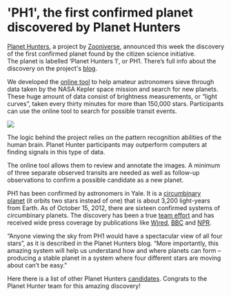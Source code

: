 <!--
slug: ph1-the-first-confirmed-planet-discovered-by
date: Tue Oct 16 2012 11:20:00 GMT+0100 (BST)
tags: planethunters, citizen science, zooniverse
title: 'PH1', the first confirmed planet discovered by Planet Hunters
id: 33701908803
link: http://blog.vizzuality.com/post/33701908803/ph1-the-first-confirmed-planet-discovered-by
raw: {"blog_name":"vizzuality","id":33701908803,"post_url":"http://blog.vizzuality.com/post/33701908803/ph1-the-first-confirmed-planet-discovered-by","slug":"ph1-the-first-confirmed-planet-discovered-by","type":"text","date":"2012-10-16 10:20:00 GMT","timestamp":1350382800,"state":"published","format":"html","reblog_key":"6Ijy9QyW","tags":["planethunters","citizen science","zooniverse"],"short_url":"http://tmblr.co/ZQVgQyVOob53","highlighted":[],"note_count":0,"title":"'PH1', the first confirmed planet discovered by Planet Hunters","body":"<p><a href=\"http://www.planethunters.org/\">Planet Hunters</a>, a project by <a href=\"https://www.zooniverse.org/\">Zooniverse</a>, announced this week the discovery of the first confirmed planet found by the citizen science initiative. The planet is labelled ‘Planet Hunters 1′, or PH1. There&rsquo;s full info about the discovery on the project's <a href=\"http://blog.planethunters.org/\">blog</a>.  </p>\n<p>We developed the <a href=\"http://vizzuality.com/projects/planethunters\">online tool</a> to help amateur astronomers sieve through data taken by the NASA Kepler space mission and search for new planets. These huge amount of data consist of brightness measurements, or &ldquo;light curves&rdquo;, taken every thirty minutes for more than 150,000 stars. Participants can use the online tool to search for possible transit events. </p>\n<p><a href=\"http://www.planethunters.org/\"><img src=\"http://cartodb.s3.amazonaws.com/tumblr/posts/screen_ph.png\"/></a></p>\n<p>The logic behind the project relies on the pattern recognition abilities of the human brain. Planet Hunter participants may outperform computers at finding signals in this type of data. </p>\n<p>The online tool allows them to review and annotate the images. A minimum of three separate observed transits are needed as well as follow-up observations to confirm a possible candidate as a new planet.</p>\n<p>PH1 has been confirmed by astronomers in Yale. It is a <a href=\"http://en.wikipedia.org/wiki/Circumbinary_planet\">circumbinary planet</a> (it orbits two stars instead of one) that is about 3,200 light-years from Earth. As of October 15, 2012, there are sixteen confirmed systems of circumbinary planets. The discovery has been a true <a href=\"http://blog.planethunters.org/2012/10/15/planet-hunterss-first-circumbinary-planet-a-true-team-effort/\">team effort</a> and has received wide press coverage by publications like <a href=\"http://www.wired.com/wiredscience/2012/10/planet-hunters-four-star/\">Wired</a>, <a href=\"http://www.bbc.co.uk/news/science-environment-19950923\">BBC</a> and <a href=\"http://www.npr.org/blogs/thetwo-way/2012/10/15/162952704/citizen-scientists-discover-a-strange-planet-in-four-star-system\">NPR</a>. </p>\n<p>&ldquo;Anyone viewing the sky from PH1 would have a spectacular view of all four stars&rdquo;, as it is described in the Planet Hunters blog. &ldquo;More importantly, this amazing system will help us understand how and where planets can form &ndash;producing a stable planet in a system where four different stars are moving about can’t be easy.&quot; </p>\n<p>Here there is a list of other Planet Hunters <a href=\"http://www.planethunters.org/candidates\">candidates</a>. Congrats to the Planet Hunter team for this amazing discovery! </p>","reblog":{"tree_html":"","comment":"<p><a href=\"http://www.planethunters.org/\">Planet Hunters</a>, a project by <a href=\"https://www.zooniverse.org/\">Zooniverse</a>, announced this week the discovery of the first confirmed planet found by the citizen science initiative. The&nbsp;planet is labelled &lsquo;Planet Hunters 1&prime;, or PH1. There&rsquo;s full info about the discovery on the project's&nbsp;<a href=\"http://blog.planethunters.org/\">blog</a>. &nbsp;</p>\n<p>We developed the <a href=\"http://vizzuality.com/projects/planethunters\">online tool</a> to help amateur astronomers sieve through data taken by the NASA Kepler space mission and search for new planets. These huge amount of data consist of brightness measurements, or &ldquo;light curves&rdquo;, taken every thirty minutes for more than 150,000 stars. Participants can use the online tool to search for possible transit events.&nbsp;</p>\n<p><a href=\"http://www.planethunters.org/\"><img src=\"http://cartodb.s3.amazonaws.com/tumblr/posts/screen_ph.png\"></a></p>\n<p>The logic behind the project relies on the pattern recognition abilities of the human brain. Planet Hunter participants may outperform computers at finding signals in this type of data.&nbsp;</p>\n<p>The online tool allows them to review and annotate the images. A minimum of three separate observed transits are needed as well as follow-up observations to confirm a possible candidate as a new planet.</p>\n<p>PH1 has been confirmed by astronomers in Yale. It is a <a href=\"http://en.wikipedia.org/wiki/Circumbinary_planet\">circumbinary planet</a>&nbsp;(it orbits two stars instead of one) that is about 3,200 light-years from Earth. As of October 15, 2012, there are sixteen confirmed systems of circumbinary planets.&nbsp;The discovery has been a true&nbsp;<a href=\"http://blog.planethunters.org/2012/10/15/planet-hunterss-first-circumbinary-planet-a-true-team-effort/\">team effort</a>&nbsp;and has received wide press coverage by publications like <a href=\"http://www.wired.com/wiredscience/2012/10/planet-hunters-four-star/\">Wired</a>, <a href=\"http://www.bbc.co.uk/news/science-environment-19950923\">BBC</a> and <a href=\"http://www.npr.org/blogs/thetwo-way/2012/10/15/162952704/citizen-scientists-discover-a-strange-planet-in-four-star-system\">NPR</a>.&nbsp;</p>\n<p>&ldquo;Anyone viewing the sky from PH1 would have a spectacular view of all four stars&rdquo;, as it is described in the&nbsp;Planet Hunters blog. &ldquo;More importantly, this amazing system will help us understand how and where planets can form &ndash;producing a stable planet in a system where four different stars are moving about can&rsquo;t be easy.\"&nbsp;</p>\n<p>Here there is a list of other Planet Hunters <a href=\"http://www.planethunters.org/candidates\">candidates</a>.&nbsp;Congrats to the Planet Hunter team for this amazing discovery!&nbsp;</p>"},"trail":[{"blog":{"name":"vizzuality","theme":{"avatar_shape":"square","background_color":"#FAFAFA","body_font":"Helvetica Neue","header_bounds":"","header_image":"http://assets.tumblr.com/images/default_header/optica_pattern_09.png?_v=abe6f565397f54e880c2b76e6fc2022e","header_image_focused":"http://assets.tumblr.com/images/default_header/optica_pattern_09_focused_v3.png?_v=abe6f565397f54e880c2b76e6fc2022e","header_image_scaled":"http://assets.tumblr.com/images/default_header/optica_pattern_09_focused_v3.png?_v=abe6f565397f54e880c2b76e6fc2022e","header_stretch":true,"link_color":"#529ECC","show_avatar":true,"show_description":true,"show_header_image":true,"show_title":true,"title_color":"#444444","title_font":"Gibson","title_font_weight":"bold"}},"post":{"id":"33701908803"},"content":"<p><a href=\"http://www.planethunters.org/\">Planet Hunters</a>, a project by <a href=\"https://www.zooniverse.org/\">Zooniverse</a>, announced this week the discovery of the first confirmed planet found by the citizen science initiative. The planet is labelled ‘Planet Hunters 1′, or PH1. There’s full info about the discovery on the project's <a href=\"http://blog.planethunters.org/\">blog</a>.  </p>\n<p>We developed the <a href=\"http://vizzuality.com/projects/planethunters\">online tool</a> to help amateur astronomers sieve through data taken by the NASA Kepler space mission and search for new planets. These huge amount of data consist of brightness measurements, or “light curves”, taken every thirty minutes for more than 150,000 stars. Participants can use the online tool to search for possible transit events. </p>\n<p><a href=\"http://www.planethunters.org/\"><img src=\"http://cartodb.s3.amazonaws.com/tumblr/posts/screen_ph.png\"></a></p>\n<p>The logic behind the project relies on the pattern recognition abilities of the human brain. Planet Hunter participants may outperform computers at finding signals in this type of data. </p>\n<p>The online tool allows them to review and annotate the images. A minimum of three separate observed transits are needed as well as follow-up observations to confirm a possible candidate as a new planet.</p>\n<p>PH1 has been confirmed by astronomers in Yale. It is a <a href=\"http://en.wikipedia.org/wiki/Circumbinary_planet\">circumbinary planet</a> (it orbits two stars instead of one) that is about 3,200 light-years from Earth. As of October 15, 2012, there are sixteen confirmed systems of circumbinary planets. The discovery has been a true <a href=\"http://blog.planethunters.org/2012/10/15/planet-hunterss-first-circumbinary-planet-a-true-team-effort/\">team effort</a> and has received wide press coverage by publications like <a href=\"http://www.wired.com/wiredscience/2012/10/planet-hunters-four-star/\">Wired</a>, <a href=\"http://www.bbc.co.uk/news/science-environment-19950923\">BBC</a> and <a href=\"http://www.npr.org/blogs/thetwo-way/2012/10/15/162952704/citizen-scientists-discover-a-strange-planet-in-four-star-system\">NPR</a>. </p>\n<p>“Anyone viewing the sky from PH1 would have a spectacular view of all four stars”, as it is described in the Planet Hunters blog. “More importantly, this amazing system will help us understand how and where planets can form –producing a stable planet in a system where four different stars are moving about can’t be easy.\" </p>\n<p>Here there is a list of other Planet Hunters <a href=\"http://www.planethunters.org/candidates\">candidates</a>. Congrats to the Planet Hunter team for this amazing discovery! </p>","content_raw":"<p><a href=\"http://www.planethunters.org/\">Planet Hunters</a>, a project by <a href=\"https://www.zooniverse.org/\">Zooniverse</a>, announced this week the discovery of the first confirmed planet found by the citizen science initiative. The&nbsp;planet is labelled &lsquo;Planet Hunters 1&prime;, or PH1. There's full info about the discovery on the project's&nbsp;<a href=\"http://blog.planethunters.org/\">blog</a>. &nbsp;</p>\r\n<p>We developed the <a href=\"http://vizzuality.com/projects/planethunters\">online tool</a> to help amateur astronomers sieve through data taken by the NASA Kepler space mission and search for new planets. These huge amount of data consist of brightness measurements, or \"light curves\", taken every thirty minutes for more than 150,000 stars. Participants can use the online tool to search for possible transit events.&nbsp;</p>\r\n<p><a href=\"http://www.planethunters.org/\"><img src=\"http://cartodb.s3.amazonaws.com/tumblr/posts/screen_ph.png\"></a></p>\r\n<p>The logic behind the project relies on the pattern recognition abilities of the human brain. Planet Hunter participants may outperform computers at finding signals in this type of data.&nbsp;</p>\r\n<p>The online tool allows them to review and annotate the images. A minimum of three separate observed transits are needed as well as follow-up observations to confirm a possible candidate as a new planet.</p>\r\n<p>PH1 has been confirmed by astronomers in Yale. It is a <a href=\"http://en.wikipedia.org/wiki/Circumbinary_planet\">circumbinary planet</a>&nbsp;(it orbits two stars instead of one) that is about 3,200 light-years from Earth. As of October 15, 2012, there are sixteen confirmed systems of circumbinary planets.&nbsp;The discovery has been a true&nbsp;<a href=\"http://blog.planethunters.org/2012/10/15/planet-hunterss-first-circumbinary-planet-a-true-team-effort/\">team effort</a>&nbsp;and has received wide press coverage by publications like <a href=\"http://www.wired.com/wiredscience/2012/10/planet-hunters-four-star/\">Wired</a>, <a href=\"http://www.bbc.co.uk/news/science-environment-19950923\">BBC</a> and <a href=\"http://www.npr.org/blogs/thetwo-way/2012/10/15/162952704/citizen-scientists-discover-a-strange-planet-in-four-star-system\">NPR</a>.&nbsp;</p>\r\n<p>\"Anyone viewing the sky from PH1 would have a spectacular view of all four stars\", as it is described in the&nbsp;Planet Hunters blog. \"More importantly, this amazing system will help us understand how and where planets can form --producing a stable planet in a system where four different stars are moving about can&rsquo;t be easy.\"&nbsp;</p>\r\n<p>Here there is a list of other Planet Hunters <a href=\"http://www.planethunters.org/candidates\">candidates</a>.&nbsp;Congrats to the Planet Hunter team for this amazing discovery!&nbsp;</p>","is_current_item":true,"is_root_item":true}]}
publish: 2012-10-016
-->


'PH1', the first confirmed planet discovered by Planet Hunters
==============================================================

[Planet Hunters](http://www.planethunters.org/), a project by
[Zooniverse](https://www.zooniverse.org/), announced this week the
discovery of the first confirmed planet found by the citizen science
initiative. The planet is labelled ‘Planet Hunters 1′, or PH1. There’s
full info about the discovery on the
project's [blog](http://blog.planethunters.org/).  

We developed the [online
tool](http://vizzuality.com/projects/planethunters) to help amateur
astronomers sieve through data taken by the NASA Kepler space mission
and search for new planets. These huge amount of data consist of
brightness measurements, or “light curves”, taken every thirty minutes
for more than 150,000 stars. Participants can use the online tool to
search for possible transit events. 

[![](http://cartodb.s3.amazonaws.com/tumblr/posts/screen_ph.png)](http://www.planethunters.org/)

The logic behind the project relies on the pattern recognition abilities
of the human brain. Planet Hunter participants may outperform computers
at finding signals in this type of data. 

The online tool allows them to review and annotate the images. A minimum
of three separate observed transits are needed as well as follow-up
observations to confirm a possible candidate as a new planet.

PH1 has been confirmed by astronomers in Yale. It is a [circumbinary
planet](http://en.wikipedia.org/wiki/Circumbinary_planet) (it orbits two
stars instead of one) that is about 3,200 light-years from Earth. As of
October 15, 2012, there are sixteen confirmed systems of circumbinary
planets. The discovery has been a true [team
effort](http://blog.planethunters.org/2012/10/15/planet-hunterss-first-circumbinary-planet-a-true-team-effort/) and
has received wide press coverage by publications like
[Wired](http://www.wired.com/wiredscience/2012/10/planet-hunters-four-star/),
[BBC](http://www.bbc.co.uk/news/science-environment-19950923) and
[NPR](http://www.npr.org/blogs/thetwo-way/2012/10/15/162952704/citizen-scientists-discover-a-strange-planet-in-four-star-system). 

“Anyone viewing the sky from PH1 would have a spectacular view of all
four stars”, as it is described in the Planet Hunters blog. “More
importantly, this amazing system will help us understand how and where
planets can form –producing a stable planet in a system where four
different stars are moving about can’t be easy." 

Here there is a list of other Planet Hunters
[candidates](http://www.planethunters.org/candidates). Congrats to the
Planet Hunter team for this amazing discovery! 

